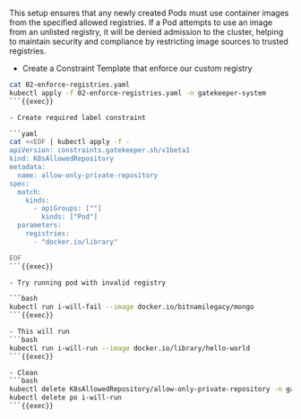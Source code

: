 This setup ensures that any newly created Pods must use container images from the specified allowed registries. If a Pod attempts to use an image from an unlisted registry, it will be denied admission to the cluster, helping to maintain security and compliance by restricting image sources to trusted registries.

- Create a Constraint Template that enforce our custom registry
```bash
cat 02-enforce-registries.yaml
kubectl apply -f 02-enforce-registries.yaml -n gatekeeper-system
```{{exec}}

- Create required label constraint

```yaml
cat <<EOF | kubectl apply -f -
apiVersion: constraints.gatekeeper.sh/v1beta1
kind: K8sAllowedRepository
metadata:
  name: allow-only-private-repository
spec:
  match:
    kinds:
      - apiGroups: [""]
        kinds: ["Pod"]
  parameters:
    registries:
      - "docker.io/library"

EOF
```{{exec}}

- Try running pod with invalid registry

```bash
kubectl run i-will-fail --image docker.io/bitnamilegacy/mongo
```{{exec}}

- This will run 
```bash
kubectl run i-will-run --image docker.io/library/hello-world
```{{exec}}

- Clean
```bash
kubectl delete K8sAllowedRepository/allow-only-private-repository -n gatekeeper-system
kubectl delete po i-will-run
```{{exec}}
